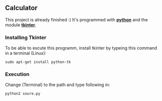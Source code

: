 ## Calculator

This project is already finished :)
It's programmed with [**python**](https://www.python.org/) 
and the module [**tkinter**](https://wiki.python.org/moin/TkInter).

### Installing Tkinter
To be able to excute this programm, install tkinter by typeing this command in a terminal (Linux):
```
sudo apt-get install python-tk
```

### Execution
Change (Terminal) to the path and type following in:
```
python2 soure.py
```
